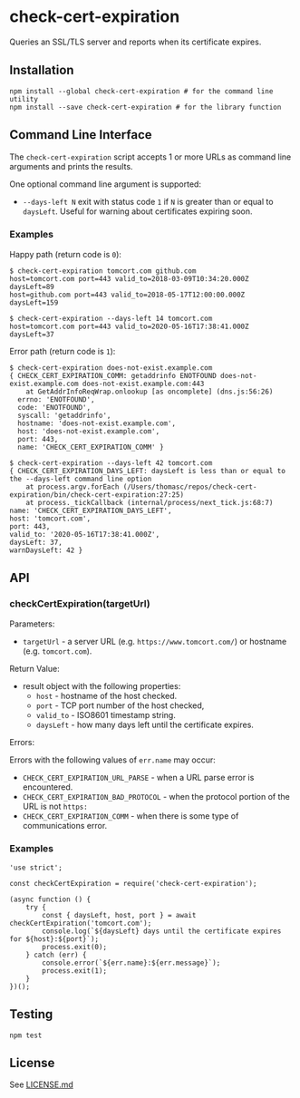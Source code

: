 # check-cert-expiration

Queries an SSL/TLS server and reports when its certificate expires.

## Installation

    npm install --global check-cert-expiration # for the command line utility
    npm install --save check-cert-expiration # for the library function

## Command Line Interface

The `check-cert-expiration` script accepts 1 or more URLs as command line arguments and prints the results.

One optional command line argument is supported:

- `--days-left N` exit with status code `1` if `N` is greater than or equal to `daysLeft`. Useful for warning about certificates expiring soon.

### Examples

Happy path (return code is `0`):

    $ check-cert-expiration tomcort.com github.com
    host=tomcort.com port=443 valid_to=2018-03-09T10:34:20.000Z daysLeft=89
    host=github.com port=443 valid_to=2018-05-17T12:00:00.000Z daysLeft=159

    $ check-cert-expiration --days-left 14 tomcort.com
    host=tomcort.com port=443 valid_to=2020-05-16T17:38:41.000Z daysLeft=37

Error path (return code is `1`):

    $ check-cert-expiration does-not-exist.example.com
    { CHECK_CERT_EXPIRATION_COMM: getaddrinfo ENOTFOUND does-not-exist.example.com does-not-exist.example.com:443
        at GetAddrInfoReqWrap.onlookup [as oncomplete] (dns.js:56:26)
      errno: 'ENOTFOUND',
      code: 'ENOTFOUND',
      syscall: 'getaddrinfo',
      hostname: 'does-not-exist.example.com',
      host: 'does-not-exist.example.com',
      port: 443,
      name: 'CHECK_CERT_EXPIRATION_COMM' }

    $ check-cert-expiration --days-left 42 tomcort.com
    { CHECK_CERT_EXPIRATION_DAYS_LEFT: daysLeft is less than or equal to the --days-left command line option
        at process.argv.forEach (/Users/thomasc/repos/check-cert-expiration/bin/check-cert-expiration:27:25)
        at process._tickCallback (internal/process/next_tick.js:68:7)
    name: 'CHECK_CERT_EXPIRATION_DAYS_LEFT',
    host: 'tomcort.com',
    port: 443,
    valid_to: '2020-05-16T17:38:41.000Z',
    daysLeft: 37,
    warnDaysLeft: 42 }

## API

### checkCertExpiration(targetUrl)

Parameters:

* `targetUrl` - a server URL (e.g. `https://www.tomcort.com/`) or hostname (e.g. `tomcort.com`).

Return Value:

* result object with the following properties:
  * `host` - hostname of the host checked.
  * `port` - TCP port number of the host checked,
  * `valid_to` - ISO8601 timestamp string.
  * `daysLeft` - how many days left until the certificate expires.

Errors:

Errors with the following values of `err.name` may occur:
* `CHECK_CERT_EXPIRATION_URL_PARSE` - when a URL parse error is encountered.
* `CHECK_CERT_EXPIRATION_BAD_PROTOCOL` - when the protocol portion of the URL is not `https:`
* `CHECK_CERT_EXPIRATION_COMM` - when there is some type of communications error. 

### Examples

    'use strict';

    const checkCertExpiration = require('check-cert-expiration');

    (async function () {
        try {
            const { daysLeft, host, port } = await checkCertExpiration('tomcort.com');
            console.log(`${daysLeft} days until the certificate expires for ${host}:${port}`);
            process.exit(0);
        } catch (err) {
            console.error(`${err.name}:${err.message}`);
            process.exit(1);
        }
    })();

## Testing

    npm test

## License

See [LICENSE.md](https://github.com/tcort/check-cert-expiration/blob/master/LICENSE.md)
